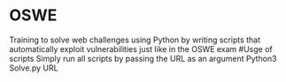 # OSWE
Training to solve web challenges using Python by writing scripts that automatically exploit vulnerabilities just like in the OSWE exam
#Usge of scripts 
Simply run all scripts by passing the URL as an argument
Python3 Solve.py URL
